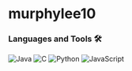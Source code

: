 # murphylee10

### Languages and Tools 🛠

![Java](https://img.shields.io/badge/Java-ED8B00?style=flat-square&logo=openjdk&logoColor=white)
![C](http://img.shields.io/badge/-C-A8B9CC?style=flat-square&logo=c&logoColor=ffffff)
![Python](http://img.shields.io/badge/-Python-3776AB?style=flat-square&logo=python&logoColor=ffffff)
![JavaScript](https://img.shields.io/badge/-JavaScript-23F7DF1C?style=flat-square&logo=javascript&logoColor=ffffff)
